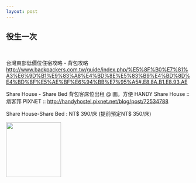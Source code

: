 ```yaml
---
layout: post
---
```


役生一次 
---

<br>


台灣東部低價位住宿攻略 - 背包攻略
http://www.backpackers.com.tw/guide/index.php/%E5%8F%B0%E7%81%A3%E6%9D%B1%E9%83%A8%E4%BD%8E%E5%83%B9%E4%BD%8D%E4%BD%8F%E5%AE%BF%E6%94%BB%E7%95%A5#.E8.8A.B1.E8.93.AE


Share House - Share Bed 背包客床位出租 @ 圖。方便 HANDY Share House :: 痞客邦 PIXNET ::
http://handyhostel.pixnet.net/blog/post/72534788

Share House-Share Bed : NT$ 390/床 (提前預定NT$ 350/床)

<img src="{{site.url}}/img/2015-01-14/heavy1.png" height="150px">


<br>
